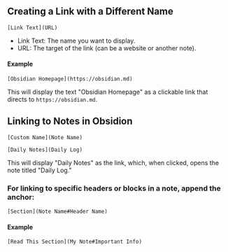 
## Creating a Link with a Different Name

`[Link Text](URL)`
- Link Text: The name you want to display.
- URL: The target of the link (can be a website or another note).

#### Example
`[Obsidian Homepage](https://obsidian.md)`

This will display the text "Obsidian Homepage" as a clickable link that directs to `https://obsidian.md`.

## Linking to Notes in Obsidion

`[Custom Name](Note Name)`

`[Daily Notes](Daily Log)`

This will display "Daily Notes" as the link, which, when clicked, opens the note titled "Daily Log."

### For linking to specific headers or blocks in a note, append the anchor:

`[Section](Note Name#Header Name)`

#### Example
`[Read This Section](My Note#Important Info)`
